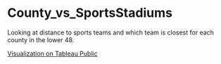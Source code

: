 # County_vs_SportsStadiums
Looking at distance to sports teams and which team is closest for each county in the lower 48.

[Visualization on Tableau Public](https://public.tableau.com/app/profile/alexfaux/viz/MLB-DistanceClosestTeambyCounty/Story1)
